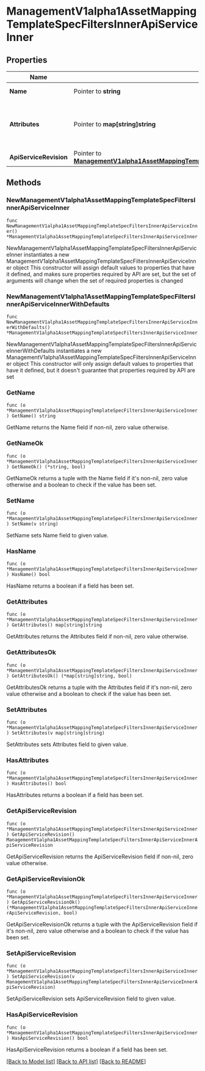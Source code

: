 # ManagementV1alpha1AssetMappingTemplateSpecFiltersInnerApiServiceInner

## Properties

Name | Type | Description | Notes
------------ | ------------- | ------------- | -------------
**Name** | Pointer to **string** | The name of the API Service. | [optional] 
**Attributes** | Pointer to **map[string]string** | Attributes used to filter the APIServiceRevisions for the API Service on which the template applies. | [optional] 
**ApiServiceRevision** | Pointer to [**ManagementV1alpha1AssetMappingTemplateSpecFiltersInnerApiServiceInnerApiServiceRevision**](ManagementV1alpha1AssetMappingTemplateSpecFiltersInnerApiServiceInnerApiServiceRevision.md) |  | [optional] 

## Methods

### NewManagementV1alpha1AssetMappingTemplateSpecFiltersInnerApiServiceInner

`func NewManagementV1alpha1AssetMappingTemplateSpecFiltersInnerApiServiceInner() *ManagementV1alpha1AssetMappingTemplateSpecFiltersInnerApiServiceInner`

NewManagementV1alpha1AssetMappingTemplateSpecFiltersInnerApiServiceInner instantiates a new ManagementV1alpha1AssetMappingTemplateSpecFiltersInnerApiServiceInner object
This constructor will assign default values to properties that have it defined,
and makes sure properties required by API are set, but the set of arguments
will change when the set of required properties is changed

### NewManagementV1alpha1AssetMappingTemplateSpecFiltersInnerApiServiceInnerWithDefaults

`func NewManagementV1alpha1AssetMappingTemplateSpecFiltersInnerApiServiceInnerWithDefaults() *ManagementV1alpha1AssetMappingTemplateSpecFiltersInnerApiServiceInner`

NewManagementV1alpha1AssetMappingTemplateSpecFiltersInnerApiServiceInnerWithDefaults instantiates a new ManagementV1alpha1AssetMappingTemplateSpecFiltersInnerApiServiceInner object
This constructor will only assign default values to properties that have it defined,
but it doesn't guarantee that properties required by API are set

### GetName

`func (o *ManagementV1alpha1AssetMappingTemplateSpecFiltersInnerApiServiceInner) GetName() string`

GetName returns the Name field if non-nil, zero value otherwise.

### GetNameOk

`func (o *ManagementV1alpha1AssetMappingTemplateSpecFiltersInnerApiServiceInner) GetNameOk() (*string, bool)`

GetNameOk returns a tuple with the Name field if it's non-nil, zero value otherwise
and a boolean to check if the value has been set.

### SetName

`func (o *ManagementV1alpha1AssetMappingTemplateSpecFiltersInnerApiServiceInner) SetName(v string)`

SetName sets Name field to given value.

### HasName

`func (o *ManagementV1alpha1AssetMappingTemplateSpecFiltersInnerApiServiceInner) HasName() bool`

HasName returns a boolean if a field has been set.

### GetAttributes

`func (o *ManagementV1alpha1AssetMappingTemplateSpecFiltersInnerApiServiceInner) GetAttributes() map[string]string`

GetAttributes returns the Attributes field if non-nil, zero value otherwise.

### GetAttributesOk

`func (o *ManagementV1alpha1AssetMappingTemplateSpecFiltersInnerApiServiceInner) GetAttributesOk() (*map[string]string, bool)`

GetAttributesOk returns a tuple with the Attributes field if it's non-nil, zero value otherwise
and a boolean to check if the value has been set.

### SetAttributes

`func (o *ManagementV1alpha1AssetMappingTemplateSpecFiltersInnerApiServiceInner) SetAttributes(v map[string]string)`

SetAttributes sets Attributes field to given value.

### HasAttributes

`func (o *ManagementV1alpha1AssetMappingTemplateSpecFiltersInnerApiServiceInner) HasAttributes() bool`

HasAttributes returns a boolean if a field has been set.

### GetApiServiceRevision

`func (o *ManagementV1alpha1AssetMappingTemplateSpecFiltersInnerApiServiceInner) GetApiServiceRevision() ManagementV1alpha1AssetMappingTemplateSpecFiltersInnerApiServiceInnerApiServiceRevision`

GetApiServiceRevision returns the ApiServiceRevision field if non-nil, zero value otherwise.

### GetApiServiceRevisionOk

`func (o *ManagementV1alpha1AssetMappingTemplateSpecFiltersInnerApiServiceInner) GetApiServiceRevisionOk() (*ManagementV1alpha1AssetMappingTemplateSpecFiltersInnerApiServiceInnerApiServiceRevision, bool)`

GetApiServiceRevisionOk returns a tuple with the ApiServiceRevision field if it's non-nil, zero value otherwise
and a boolean to check if the value has been set.

### SetApiServiceRevision

`func (o *ManagementV1alpha1AssetMappingTemplateSpecFiltersInnerApiServiceInner) SetApiServiceRevision(v ManagementV1alpha1AssetMappingTemplateSpecFiltersInnerApiServiceInnerApiServiceRevision)`

SetApiServiceRevision sets ApiServiceRevision field to given value.

### HasApiServiceRevision

`func (o *ManagementV1alpha1AssetMappingTemplateSpecFiltersInnerApiServiceInner) HasApiServiceRevision() bool`

HasApiServiceRevision returns a boolean if a field has been set.


[[Back to Model list]](../README.md#documentation-for-models) [[Back to API list]](../README.md#documentation-for-api-endpoints) [[Back to README]](../README.md)


